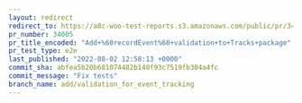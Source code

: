 ```yaml
---
layout: redirect
redirect_to: https://a8c-woo-test-reports.s3.amazonaws.com/public/pr/34005/e2e/index.html
pr_number: 34005
pr_title_encoded: "Add+%60recordEvent%60+validation+to+Tracks+package"
pr_test_type: e2e
last_published: "2022-08-02 12:58:13 +0000"
commit_sha: abfea5b20b681074482b140f93c7519fb304a4fc
commit_message: "Fix tests"
branch_name: add/validation_for_event_tracking
---
```

